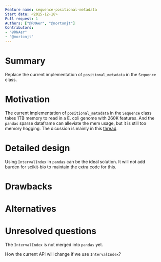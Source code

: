```yaml
---
Feature name: sequence-positional-metadata
Start date: <2015-12-18>
Pull request: 1
Authors: ["@RNAer", "@mortonjt"]
Contributors:
- "@RNAer"
- "@mortonjt"
---
```


# Summary

Replace the current implementation of `positional_metadata` in the `Sequence` class.

# Motivation

The current implementation of `positional_metadata` in the `Sequence` class takes 1TB
memory to read in a E. coli genome with 260K features. And the `pandas` sparse dataframe
can alleviate the mem usage, but it is still too memory hogging. The dicussion is mainly
in this [thread](https://github.com/biocore/scikit-bio/issues/1159).


# Detailed design

Using `IntervalIndex` in `pandas` can be the ideal solution. It will not add burden for
scikit-bio to maintain the extra code for this.

# Drawbacks



# Alternatives



# Unresolved questions

The `IntervalIndex` is not merged into `pandas` yet.

How the current API will change if we use `IntervalIndex`?
